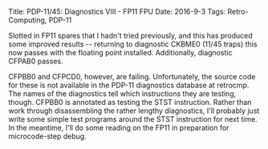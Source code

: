 Title: PDP-11/45: Diagnostics VIII - FP11 FPU
Date: 2016-9-3
Tags: Retro-Computing, PDP-11

Slotted in FP11 spares that I hadn't tried previously, and this has produced some improved results -- returning to
diagnostic CKBME0 (11/45 traps) this now passes with the floating point installed.  Additionally, diagnostic
CFPAB0 passes.

CFPBB0 and CFPCD0, however, are failing.  Unfortunately, the source code for these is not available in the PDP-11
diagnostics database at retrocmp.  The names of the diagnostics tell which instructions they are testing, though.
CFPBB0 is annotated as testing the STST instruction.  Rather than work through disassembling the rather lengthy
diagnostics, I'll probably just write some simple test programs around the STST instruction for next time.  In the
meantime, I'll do some reading on the FP11 in preparation for microcode-step debug.
